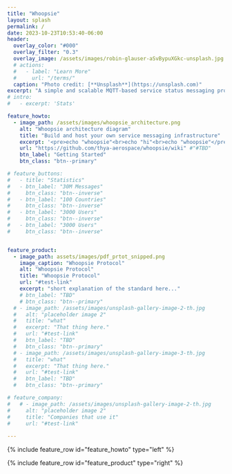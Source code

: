 ```yaml
---
title: "Whoopsie"
layout: splash
permalink: /
date: 2023-10-23T10:53:40-06:00
header:
  overlay_color: "#000"
  overlay_filter: "0.3"
  overlay_image: /assets/images/robin-glauser-aSvBypuXGkc-unsplash.jpg
  # actions:
  #   - label: "Learn More"
  #     url: "/terms/"
  caption: "Photo credit: [**Unsplash**](https://unsplash.com)"
excerpt: "A simple and scalable MQTT-based service status messaging protocol with integrated serialization"
# intro: 
#   - excerpt: 'Stats'

feature_howto:
  - image_path: /assets/images/whoopsie_architecture.png
    alt: "Whoopsie architecture diagram"
    title: "Build and host your own service messaging infrastructure"
    excerpt: '<pre>echo "whoopsie"<br>echo "hi"<br>echo "whoopsie"</pre>'
    url: "https://github.com/thya-aerospace/whoopsie/wiki" #"#TBD"
    btn_label: "Getting Started"
    btn_class: "btn--primary"

# feature_buttons:
#   - title: "Statistics"
#   - btn_label: "30M Messages"
#     btn_class: "btn--inverse"
#   - btn_label: "100 Countries"
#     btn_class: "btn--inverse"
#   - btn_label: "3000 Users"
#     btn_class: "btn--inverse"
#   - btn_label: "3000 Users"
#     btn_class: "btn--inverse"


feature_product:
  - image_path: assets/images/pdf_prtot_snipped.png
    image_caption: "Whoopsie Protocol"
    alt: "Whoopsie Protocol"
    title: "Whoopsie Protocol"
    url: "#test-link"
    excerpt: "short explanation of the standard here..."
    # btn_label: "TBD"
    # btn_class: "btn--primary"
  # - image_path: /assets/images/unsplash-gallery-image-2-th.jpg
  #   alt: "placeholder image 2"
  #   title: "what"
  #   excerpt: "That thing here."
  #   url: "#test-link"
  #   btn_label: "TBD"
  #   btn_class: "btn--primary"
  # - image_path: /assets/images/unsplash-gallery-image-3-th.jpg
  #   title: "what"
  #   excerpt: "That thing here."
  #   url: "#test-link"
  #   btn_label: "TBD"
  #   btn_class: "btn--primary"

# feature_company:
#   # - image_path: /assets/images/unsplash-gallery-image-2-th.jpg
#     alt: "placeholder image 2"
#     title: "Companies that use it"
#     url: "#test-link" 
 
---
```


{% include feature_row id="feature_howto" type="left" %}
<!-- {% include feature_row_button id="feature_buttons" type="center"%} -->
{% include feature_row id="feature_product" type="right" %}
<!-- {% include feature_row id="feature_company" type="right" %} -->
<!-- {% include client-slider.html id="feature_company" %} -->
